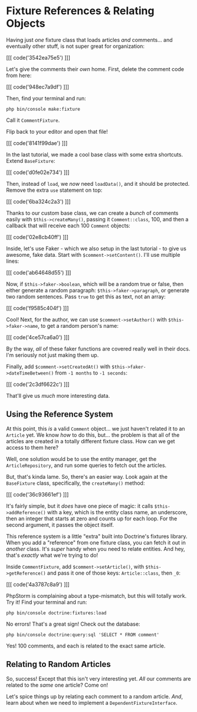# Fixture References & Relating Objects

Having just *one* fixture class that loads articles *and* comments... and eventually
other stuff, is not super great for organization:

[[[ code('3542ea75e5') ]]]

Let's give the comments their *own* home. First, delete the comment code from here:

[[[ code('948ec7a9df') ]]]

Then, find your terminal and run:

```terminal
php bin/console make:fixture
```

Call it `CommentFixture`.

Flip back to your editor and open that file!

[[[ code('8141f99dae') ]]]

In the last tutorial, we made a cool base class with some extra shortcuts.
Extend `BaseFixture`:

[[[ code('d0fe02e734') ]]]

Then, instead of `load`, we *now* need `loadData()`, and it should be protected.
Remove the extra `use` statement on top:

[[[ code('6ba324c2a3') ]]]

Thanks to our custom base class, we can create a *bunch* of comments easily with
`$this->createMany()`, passing it `Comment::class`, 100, and then a callback that
will receive each 100 `Comment` objects:

[[[ code('02e8cb40ff') ]]]

Inside, let's use Faker - which we also setup in the last tutorial - to give us
awesome, fake data. Start with `$comment->setContent()`. I'll use multiple lines:

[[[ code('ab64648d55') ]]]

Now, if `$this->faker->boolean`, which will be a random true or false, then either
generate a random paragraph: `$this->faker->paragraph`, or generate two random sentences.
Pass `true` to get this as text, not an array:

[[[ code('f9585c404f') ]]]

Cool! Next, for the author, we can use `$comment->setAuthor()` with
`$this->faker->name`, to get a random person's name:

[[[ code('4ce57ca6a0') ]]]

By the way, *all* of these faker functions are covered really well in their docs.
I'm seriously not just making them up.

Finally, add `$comment->setCreatedAt()` with `$this->faker->dateTimeBetween()`
from `-1 months` to `-1 seconds`:

[[[ code('2c3df6622c') ]]]

That'll give us *much* more interesting data.

## Using the Reference System

At this point, this *is* a valid `Comment` object... we just haven't related it to
an `Article` yet. We know *how* to do this, but... the problem is that all of
the articles are created in a totally different fixture class. How can we get access
to them here?

Well, one solution would be to use the entity manager, get the `ArticleRepository`,
and run some queries to fetch out the articles.

But, that's kinda lame. So, there's an easier way. Look again at the `BaseFixture`
class, specifically, the `createMany()` method:

[[[ code('36c93661ef') ]]]

It's fairly simple, but it *does* have one piece of magic: it calls `$this->addReference()`
with a key, which is the entity class name, an underscore, then an integer that
starts at zero and counts up for each loop. For the second argument, it passes
the object itself.

This reference system is a little "extra" built into Doctrine's fixtures library.
When you add a "reference" from one fixture class, you can fetch it out in *another*
class. It's *super* handy when you need to relate entities. And hey, that's *exactly*
what we're trying to do!

Inside `CommentFixture`, add `$comment->setArticle()`, with `$this->getReference()`
and pass it one of those keys: `Article::class`, then `_0`:

[[[ code('4a3787c8a9') ]]]

PhpStorm is complaining about a type-mismatch, but this will totally work.
Try it! Find your terminal and run:

```terminal
php bin/console doctrine:fixtures:load
```

No errors! That's a great sign! Check out the database:

```terminal
php bin/console doctrine:query:sql 'SELECT * FROM comment'
```

Yes! 100 comments, and each is related to the exact same article.

## Relating to Random Articles

So, success! Except that this isn't very interesting yet. *All* our comments are
related to the *same* one article? Come on!

Let's spice things up by relating each comment to a random article. *And*, learn
about when we need to implement a `DependentFixtureInterface`.
